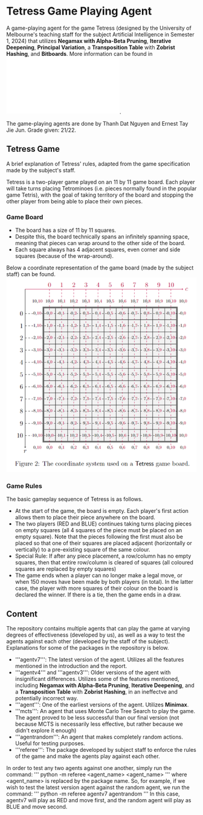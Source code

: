# Tetress Game Playing Agent

A game-playing agent for the game Tetress (designed by the University of Melbourne's teaching staff for the subject Artificial Intelligence in Semester 1, 2024) that utilizes **Negamax with Alpha-Beta Pruning**, **Iterative Deepening**, **Principal Variation**, a **Transposition Table** with **Zobrist Hashing**, and **Bitboards**. More information can be found in ![**report.pdf**](/report.pdf).

The game-playing agents are done by Thanh Dat Nguyen and Ernest Tay Jie Jun.
Grade given: 21/22.

## Tetress Game

A brief explanation of Tetress' rules, adapted from the game specification made by the subject's staff.

Tetress is a two-player game played on an 11 by 11 game board. Each player will take turns placing Tetrominoes (i.e. pieces normally found in the popular game Tetris), with the goal of taking territory of the board and stopping the other player from being able to place their own pieces.

### Game Board

- The board has a size of 11 by 11 squares.
- Despite this, the board technically spans an infinitely spanning space, meaning that pieces can wrap around to the other side of the board.
- Each square always has 4 adjacent squares, even corner and side squares (because of the wrap-around).

Below a coordinate representation of the game board (made by the subject staff) can be found.
![](/gameboard.png)

### Game Rules

The basic gameplay sequence of Tetress is as follows.

- At the start of the game, the board is empty. Each player's first action allows them to place their piece anywhere on the board.
- The two players (RED and BLUE) continues taking turns placing pieces on empty squares (all 4 squares of the piece must be placed on an empty square). Note that the pieces following the first must also be placed so that one of their squares are placed adjacent (horizontally or vertically) to a pre-existing square of the same colour. 
- Special Rule: If after any piece placement, a row/column has no empty squares, then that entire row/column is cleared of squares (all coloured squares are replaced by empty squares)
- The game ends when a player can no longer make a legal move, or when 150 moves have been made by both players (in total). In the latter case, the player with more squares of their colour on the board is declared the winner. If there is a tie, then the game ends in a draw.

## Content

The repository contains multiple agents that can play the game at varying degrees of effectiveness (developed by us), as well as a way to test the agents against each other (developed by the staff of the subject). Explanations for some of the packages in the repository is below.

- '''agentv7''': The latest version of the agent. Utilizes all the features mentioned in the introduction and the report.
- '''agentv4''' and '''agentv3''': Older versions of the agent with insignificant differences. Utilizes some of the features mentioned, including **Negamax with Alpha-Beta Pruning**, **Iterative Deepening**, and a **Transposition Table** with **Zobrist Hashing**, in an ineffectve and potentially incorrect way.
- '''agent''': One of the earliest versions of the agent. Utilizes **Minimax**.
- '''mcts''': An agent that uses Monte Carlo Tree Search to play the game. The agent proved to be less successful than our final version (not because MCTS is necessarily less effective, but rather because we didn't explore it enough)
- '''agentrandom''': An agent that makes completely random actions. Useful for testing purposes.
- '''referee''': The package developed by subject staff to enforce the rules of the game and make the agents play against each other.

In order to test any two agents against one another, simply run the command:
'''
python -m referee <agent_name> <agent_name>
'''
where <agent_name> is replaced by the package name. So, for example, if we wish to test the latest version agent against the random agent, we run the command:
'''
python -m referee agentv7 agentrandom
'''
In this case, agentv7 will play as RED and move first, and the random agent will play as BLUE and move second.
